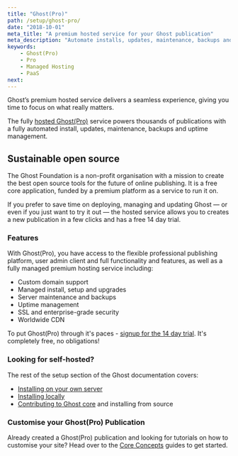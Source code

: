 ```yaml
---
title: "Ghost(Pro)"
path: /setup/ghost-pro/
date: "2018-10-01"
meta_title: "A premium hosted service for your Ghost publication"
meta_description: "Automate installs, updates, maintenance, backups and uptime management so that you can focus on customising your Ghost publication. Try Ghost(Pro)!"
keywords:
    - Ghost(Pro)
    - Pro
    - Managed Hosting
    - PaaS
next:
---
```


Ghost’s premium hosted service delivers a seamless experience, giving you time to focus on what really matters. 

The fully [hosted Ghost(Pro)](https://ghost.org/pricing/) service powers thousands of publications with a fully automated install, updates, maintenance, backups and uptime management.

## Sustainable open source

The Ghost Foundation is a non-profit organisation with a mission to create the best open source tools for the future of online publishing. It is a free core application, funded by a premium platform as a service to run it on. 

If you prefer to save time on deploying, managing and updating Ghost — or even if you just want to try it out — the hosted service allows you to creates a new publication in a few clicks and has a free 14 day trial.

### Features

With Ghost(Pro), you have access to the flexible professional publishing platform, user admin client and full functionality and features, as well as a fully managed premium hosting service including:

* Custom domain support
* Managed install, setup and upgrades
* Server maintenance and backups
* Uptime management
* SSL and enterprise-grade security
* Worldwide CDN

To put Ghost(Pro) through it's paces - [signup for the 14 day trial](https://ghost.org/signup/). It's completely free, no obligations!

### Looking for self-hosted? 
The rest of the setup section of the Ghost documentation covers: 

* [Installing on your own server](https://docs.ghost.org/setup/ubuntu/)
* [Installing locally](https://docs.ghost.org/setup/local/)
* [Contributing to Ghost core](https://docs.ghost.org/setup/source/) and installing from source


### Customise your Ghost(Pro) Publication

Already created a Ghost(Pro) publication and looking for tutorials on how to customise your site? Head over to the [Core Concepts](https://docs.ghost.org/concepts/introduction/) guides to get started. 

